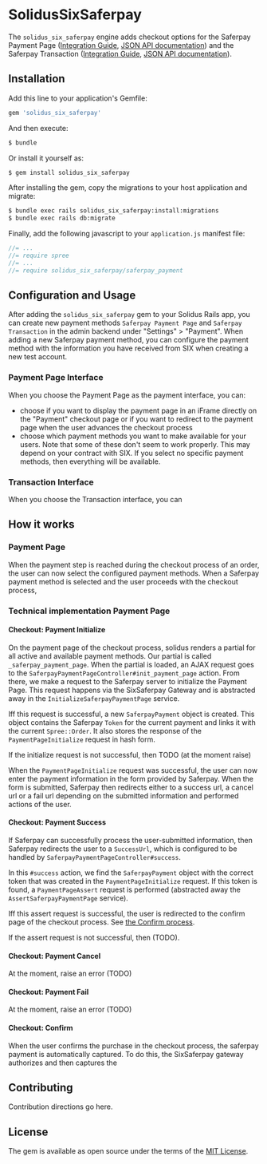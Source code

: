 # SolidusSixSaferpay
The `solidus_six_saferpay` engine adds checkout options for the Saferpay Payment Page ([Integration Guide](https://saferpay.github.io/sndbx/Integration_PP.html), [JSON API documentation](http://saferpay.github.io/jsonapi/#ChapterPaymentPage)) and the Saferpay Transaction ([Integration Guide](https://saferpay.github.io/sndbx/Integration_trx.html), [JSON API documentation](https://saferpay.github.io/sndbx/Integration_trx.html)).


## Installation
Add this line to your application's Gemfile:

```ruby
gem 'solidus_six_saferpay'
```

And then execute:
```bash
$ bundle
```

Or install it yourself as:
```bash
$ gem install solidus_six_saferpay
```

After installing the gem, copy the migrations to your host application and migrate:

```bash
$ bundle exec rails solidus_six_saferpay:install:migrations
$ bundle exec rails db:migrate
```

Finally, add the following javascript to your `application.js` manifest file:

```javascript
//= ...
//= require spree
//= ...
//= require solidus_six_saferpay/saferpay_payment
```

## Configuration and Usage
After adding the `solidus_six_saferpay` gem to your Solidus Rails app, you can create new payment methods `Saferpay Payment Page` and `Saferpay Transaction` in the admin backend under "Settings" > "Payment". When adding a new Saferpay payment method, you can configure the payment method with the information you have received from SIX when creating a new test account.

### Payment Page Interface
When you choose the Payment Page as the payment interface, you can:

* choose if you want to display the payment page in an iFrame directly on the "Payment" checkout page or if you want to redirect to the payment page when the user advances the checkout process
* choose which payment methods you want to make available for your users. Note that some of these don't seem to work properly. This may depend on your contract with SIX. If you select no specific payment methods, then everything will be available.

### Transaction Interface
When you choose the Transaction interface, you can 

## How it works

### Payment Page
When the payment step is reached during the checkout process of an order, the user can now select the configured payment methods. When a Saferpay payment method is selected and the user proceeds with the checkout process, 

### Technical implementation Payment Page
#### Checkout: Payment Initialize
On the payment page of the checkout process, solidus renders a partial for all active and available payment methods. Our partial is called `_saferpay_payment_page`.
When the partial is loaded, an AJAX request goes to the `SaferpayPaymentPageController#init_payment_page` action.
From there, we make a request to the Saferpay server to initialize the Payment Page. This request happens via the SixSaferpay Gateway and is abstracted away in the `InitializeSaferpayPaymentPage` service.

Iff this request is successful, a new `SaferpayPayment` object is created. This object contains the Saferpay `Token` for the current payment and links it with the current `Spree::Order`. It also stores the response of the `PaymentPageInitialize` request in hash form.

If the initialize request is not successful, then TODO (at the moment raise)

When the `PaymentPageInitialize` request was successful, the user can now enter the payment information in the form provided by Saferpay. When the form is submitted, Saferpay then redirects either to a success url, a cancel url or a fail url depending on the submitted information and performed actions of the user.

#### Checkout: Payment Success
If Saferpay can successfully process the user-submitted information, then Saferpay redirects the user to a `SuccessUrl`, which is configured to be handled by `SaferpayPaymentPageController#success`.

In this `#success` action, we find the `SaferpayPayment` object with the correct token that was created in the `PaymentPageInitialize` request. If this token is found, a `PaymentPageAssert` request is performed (abstracted away the `AssertSaferpayPaymentPage` service).

Iff this assert request is successful, the user is redirected to the confirm page of the checkout process. See [the Confirm process](#checkout:-confirm).

If the assert request is not successful, then (TODO).

#### Checkout: Payment Cancel
At the moment, raise an error (TODO)

#### Checkout: Payment Fail
At the moment, raise an error (TODO)


#### Checkout: Confirm
When the user confirms the purchase in the checkout process, the saferpay payment is automatically captured. To do this, the SixSaferpay gateway authorizes and then captures the




## Contributing
Contribution directions go here.

## License
The gem is available as open source under the terms of the [MIT License](https://opensource.org/licenses/MIT).
